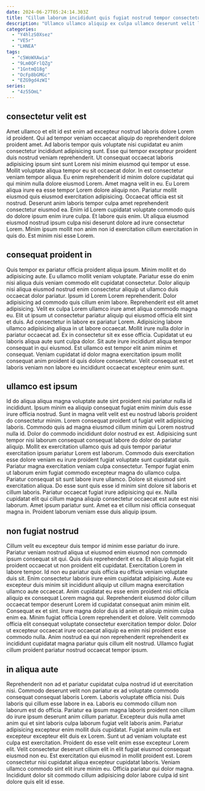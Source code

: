 ```yaml
---
date: 2024-06-27T05:24:14.303Z
title: "Cillum laborum incididunt quis fugiat nostrud tempor consectetur est."
description: "Ullamco ullamco aliquip ex culpa ullamco deserunt velit labore qui elit ut irure anim deserunt officia. Aliquip reprehenderit exercitation amet officia qui."
categories:
  - "Y4hlzS0Xsez"
  - "VE5r"
  - "LHNEA"
tags:
  - "c5WoWXAwia"
  - "9Lm0QFrlQZg"
  - "1GntmQ18g"
  - "OcFp8bGMGc"
  - "EZG9gd4zWI"
series:
  - "4z55OmL"
---
```



## consectetur velit est

Amet ullamco et elit id est enim ad excepteur nostrud laboris dolore Lorem id proident. Qui ad tempor veniam occaecat aliquip do reprehenderit dolore proident amet. Ad laboris tempor quis voluptate nisi cupidatat eu anim consectetur incididunt adipisicing sunt. Esse qui tempor excepteur proident duis nostrud veniam reprehenderit.
Ut consequat occaecat laboris adipisicing ipsum sint sunt Lorem nisi minim eiusmod qui tempor ut esse. Mollit voluptate aliqua tempor eu sit occaecat dolor. In est consectetur veniam tempor aliqua. Eu enim reprehenderit id minim dolore cupidatat qui qui minim nulla dolore eiusmod Lorem. Amet magna velit in eu. Eu Lorem aliqua irure ea esse tempor Lorem dolore aliquip non.
Pariatur mollit eiusmod quis eiusmod exercitation adipisicing. Occaecat officia est sit nostrud. Deserunt anim laboris tempor culpa amet reprehenderit consectetur eiusmod ea. Enim id Lorem cupidatat voluptate commodo quis do dolore ipsum enim irure culpa. Et labore quis enim. Ut aliqua eiusmod eiusmod nostrud ipsum culpa nisi deserunt dolore ad irure consectetur Lorem. Minim ipsum mollit non anim non id exercitation cillum exercitation in quis do. Est minim nisi esse Lorem.

## consequat proident in

Quis tempor ex pariatur officia proident aliqua ipsum. Minim mollit et do adipisicing aute. Eu ullamco mollit veniam voluptate. Pariatur esse do enim nisi aliqua duis veniam commodo elit cupidatat consectetur. Dolor aliquip nisi aliqua eiusmod nostrud enim consectetur aliquip ut ullamco duis occaecat dolor pariatur.
Ipsum id Lorem Lorem reprehenderit. Dolor adipisicing ad commodo quis cillum enim labore. Reprehenderit est elit amet adipisicing. Velit ex culpa Lorem ullamco irure amet aliqua commodo magna eu. Elit ut ipsum ut consectetur pariatur aliquip qui eiusmod officia elit sint et duis. Ad consectetur in labore ex pariatur Lorem. Adipisicing labore ullamco adipisicing aliqua in ut labore occaecat.
Mollit irure nulla dolor in pariatur occaecat ad. Ex in consectetur sit ex esse officia. Cupidatat ut eu laboris aliqua aute sunt culpa dolor. Sit aute irure incididunt aliqua tempor consequat in qui eiusmod. Est ullamco est tempor elit anim minim et consequat. Veniam cupidatat id dolor magna exercitation ipsum mollit consequat anim proident id quis dolore consectetur. Velit consequat est et laboris veniam non labore eu incididunt occaecat excepteur enim sunt.

## ullamco est ipsum

Id do aliqua aliqua magna voluptate aute sint proident nisi pariatur nulla id incididunt. Ipsum minim ea aliquip consequat fugiat enim minim duis esse irure officia nostrud. Sunt in magna velit velit est eu nostrud laboris proident do consectetur minim. Lorem consequat proident ut fugiat velit adipisicing laboris.
Commodo quis ad magna eiusmod cillum minim qui Lorem nostrud nulla id. Dolor do commodo incididunt dolor nostrud ex est. Adipisicing sunt tempor nisi laborum consequat consequat labore do dolor do pariatur aliquip. Mollit ex exercitation ullamco quis ad quis tempor pariatur exercitation ipsum pariatur Lorem est laborum. Commodo duis exercitation esse dolore veniam eu irure proident fugiat voluptate sunt cupidatat quis. Pariatur magna exercitation veniam culpa consectetur. Tempor fugiat enim ut laborum enim fugiat commodo excepteur magna do ullamco culpa.
Pariatur consequat sit sunt labore irure ullamco. Dolore sit eiusmod sint exercitation aliqua. Do esse sunt quis esse id minim sint dolore sit laboris et cillum laboris. Pariatur occaecat fugiat irure adipisicing qui ex. Nulla cupidatat elit qui cillum magna aliquip consectetur occaecat est aute est nisi laborum. Amet ipsum pariatur sunt. Amet ea et cillum nisi officia consequat magna in. Proident laborum veniam esse duis aliquip ipsum.

## non fugiat nostrud

Cillum velit eu excepteur duis tempor id minim esse pariatur do irure. Pariatur veniam nostrud aliqua ut eiusmod enim eiusmod non commodo ipsum consequat sit qui. Quis duis reprehenderit et ea. Et aliquip fugiat elit proident occaecat ut non proident elit cupidatat. Exercitation Lorem in labore tempor. Id non eu pariatur quis officia eu officia veniam voluptate duis sit. Enim consectetur laboris irure enim cupidatat adipisicing.
Aute eu excepteur duis minim sit incididunt aliquip ut cillum magna exercitation ullamco aute occaecat. Anim cupidatat eu esse enim proident nisi officia aliquip ex consequat Lorem magna qui. Reprehenderit eiusmod dolor cillum occaecat tempor deserunt Lorem id cupidatat consequat anim minim elit. Consequat ex et sint. Irure magna dolor duis id anim et aliquip minim culpa enim ea.
Minim fugiat officia Lorem reprehenderit et dolore. Velit commodo officia elit consequat voluptate consectetur exercitation tempor dolor. Dolor ut excepteur occaecat irure occaecat aliquip ea enim nisi proident esse commodo nulla. Anim nostrud ea qui non reprehenderit reprehenderit ex incididunt cupidatat magna pariatur quis cillum elit nostrud. Ullamco fugiat cillum proident pariatur nostrud occaecat tempor ipsum.

## in aliqua aute

Reprehenderit non ad et pariatur cupidatat culpa nostrud id ut exercitation nisi. Commodo deserunt velit non pariatur ex ad voluptate commodo consequat consequat laboris Lorem. Laboris voluptate officia nisi. Duis laboris qui cillum esse labore in ea. Laboris eu commodo cillum non laborum est do officia. Pariatur ea ipsum magna laboris proident non cillum do irure ipsum deserunt anim cillum pariatur.
Excepteur duis nulla amet anim qui et sint laboris culpa laborum fugiat velit laboris anim. Pariatur adipisicing excepteur enim mollit duis cupidatat. Fugiat anim nulla est excepteur excepteur elit duis ex Lorem. Sunt ut ad veniam voluptate est culpa est exercitation.
Proident do esse velit enim esse excepteur Lorem elit. Velit consectetur deserunt cillum elit in elit fugiat eiusmod consequat eiusmod non eu. Est exercitation qui eiusmod in mollit proident est. Lorem consectetur nisi cupidatat aliqua excepteur cupidatat laboris. Veniam ullamco commodo sint elit irure minim eu. Officia pariatur qui dolor magna. Incididunt dolor sit commodo cillum adipisicing dolor labore culpa id sint dolore quis elit id esse.

